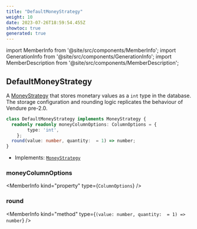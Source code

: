 ```yaml
---
title: "DefaultMoneyStrategy"
weight: 10
date: 2023-07-26T18:59:54.455Z
showtoc: true
generated: true
---
```

<!-- This file was generated from the Vendure source. Do not modify. Instead, re-run the "docs:build" script -->
import MemberInfo from '@site/src/components/MemberInfo';
import GenerationInfo from '@site/src/components/GenerationInfo';
import MemberDescription from '@site/src/components/MemberDescription';


## DefaultMoneyStrategy

<GenerationInfo sourceFile="packages/core/src/config/entity/default-money-strategy.ts" sourceLine="15" packageName="@vendure/core" since="2.0.0" />

A <a href='/reference/typescript-api/money/money-strategy#moneystrategy'>MoneyStrategy</a> that stores monetary values as a `int` type in the database.
The storage configuration and rounding logic replicates the behaviour of Vendure pre-2.0.

```ts title="Signature"
class DefaultMoneyStrategy implements MoneyStrategy {
  readonly readonly moneyColumnOptions: ColumnOptions = {
        type: 'int',
    };
  round(value: number, quantity:  = 1) => number;
}
```
* Implements: <code><a href='/reference/typescript-api/money/money-strategy#moneystrategy'>MoneyStrategy</a></code>



<div className="members-wrapper">

### moneyColumnOptions

<MemberInfo kind="property" type={`ColumnOptions`}   />


### round

<MemberInfo kind="method" type={`(value: number, quantity:  = 1) => number`}   />




</div>
